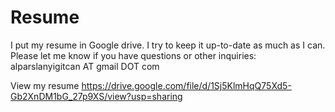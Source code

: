 # Resume
I put my resume in Google drive. I try to keep it up-to-date as much as I can. Please let me know if you have questions or other inquiries:
alparslanyigitcan AT gmail DOT com

View my resume <a href="https://drive.google.com/file/d/1Sj5KlmHqQ75Xd5-Gb2XnDM1bG_27p9XS/view?usp=sharing" target="_blank">https://drive.google.com/file/d/1Sj5KlmHqQ75Xd5-Gb2XnDM1bG_27p9XS/view?usp=sharing</a>
